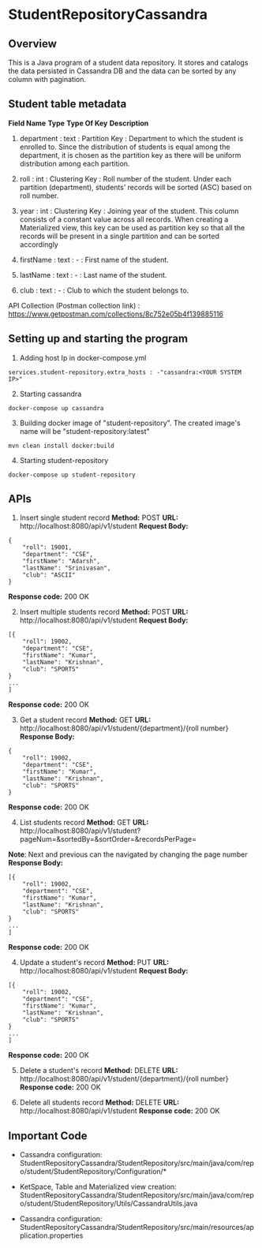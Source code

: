 # StudentRepositoryCassandra

## Overview
 
This is a Java program of a student data repository. It stores and catalogs the data persisted in Cassandra DB and the data can be sorted by any column with pagination.

## Student table metadata
**Field Name**        **Type**        **Type Of Key**       **Description**
1. department :           text :         Partition Key :         Department to which the student is enrolled to. Since the
                                                            distribution of students is equal among the department, 
                                                            it is chosen as the partition key as there will be uniform 
                                                            distribution among each partition.

2. roll :                int :          Clustering Key :        Roll number of the student. Under each partition (department), 
                                                            students’ records will be sorted (ASC) based on roll number.
                                                            
3. year :                 int :          Clustering Key :       Joining year of the student. This column consists of a constant value
                                                            across all records. When creating a Materialized view, 
                                                            this key can be used as partition key so that all the records 
                                                            will be present in a single partition and can be sorted accordingly
 
4. firstName :            text :               - :             First name of the student.

5. lastName :            text :             - :             Last name of the student.

6. club :               text :               - :              Club to which the student belongs to.


API Collection (Postman collection link) : https://www.getpostman.com/collections/8c752e05b4f139885116

## Setting up and starting the program
1. Adding host Ip in docker-compose.yml
```
services.student-repository.extra_hosts : -"cassandra:<YOUR SYSTEM IP>"
```
2. Starting cassandra
```
docker-compose up cassandra
```
3. Building docker image of "student-repository". The created image's name will be  "student-repository:latest"
```
mvn clean install docker:build
```
4. Starting student-repository
```
docker-compose up student-repository
```

## APIs

1. Insert single student record
**Method:** POST
**URL:** http://localhost:8080/api/v1/student
**Request Body:** 
```
{
	"roll": 19001,
	"department": "CSE",
	"firstName": "Adarsh",
	"lastName": "Srinivasan",
	"club": "ASCII"
}
```
**Response code:** 200 OK

2. Insert multiple students record
**Method:** POST
**URL:** http://localhost:8080/api/v1/student
**Request Body:** 
```
[{
	"roll": 19002,
	"department": "CSE",
	"firstName": "Kumar",
	"lastName": "Krishnan",
	"club": "SPORTS"
}
...
]
```
**Response code:** 200 OK

3. Get a student record
**Method:** GET
**URL:** http://localhost:8080/api/v1/student/{department}/{roll number}
**Response Body:** 
```
{
	"roll": 19002,
	"department": "CSE",
	"firstName": "Kumar",
	"lastName": "Krishnan",
	"club": "SPORTS"
}
```
**Response code:** 200 OK

4. List students record
**Method:** GET
**URL:** http://localhost:8080/api/v1/student?pageNum=<Current Page Number>&sortedBy=<To sort the results by a column>&sortOrder=<Sorting order>&recordsPerPage=<Recores per page>  
  
**Note**: Next and previous can the navigated by changing the page number
**Response Body:** 
```
[{
	"roll": 19002,
	"department": "CSE",
	"firstName": "Kumar",
	"lastName": "Krishnan",
	"club": "SPORTS"
}
...
]
```
**Response code:** 200 OK

4. Update a student's record
**Method:** PUT
**URL:** http://localhost:8080/api/v1/student 
**Request Body:** 
```
[{
	"roll": 19002,
	"department": "CSE",
	"firstName": "Kumar",
	"lastName": "Krishnan",
	"club": "SPORTS"
}
...
]
```
**Response code:** 200 OK

5. Delete a student's record
**Method:** DELETE
**URL:** http://localhost:8080/api/v1/student/{department}/{roll number}
**Response code:** 200 OK

5. Delete all students record
**Method:** DELETE
**URL:** http://localhost:8080/api/v1/student
**Response code:** 200 OK

## Important Code
- Cassandra configuration: StudentRepositoryCassandra/StudentRepository/src/main/java/com/repo/student/StudentRepository/Configuration/*

- KetSpace, Table and Materialized view creation: StudentRepositoryCassandra/StudentRepository/src/main/java/com/repo/student/StudentRepository/Utils/CassandraUtils.java

- Cassandra configuration: StudentRepositoryCassandra/StudentRepository/src/main/resources/application.properties


